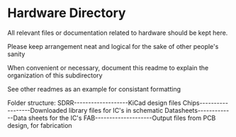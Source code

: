 # Hardware Directory

All relevant files or documentation related to hardware should be kept here.

Please keep arrangement neat and logical for the sake of other people's sanity

When convenient or necessary, document this readme to explain the organization of this subdirectory

See other readmes as an example for consistant formatting

Folder structure:
SDRR-------------------KiCad design files
Chips------------------Downloaded library files for IC's in schematic
Datasheets-------------Data sheets for the IC's
FAB--------------------Output files from PCB design, for fabrication
